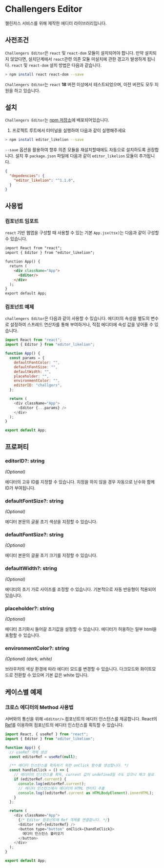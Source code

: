# Challengers Editor
챌린저스 서비스를 위해 제작한 에디터 라이브러리입니다.

## 사전조건
`Challengers Editor`은 `react` 및 `react-dom` 모듈이 설치되어야 합니다. 
만약 설치되지 않았다면, 설치단계에서 `react`관련 의존 모듈 미설치에 관한 경고가 발생하게 됩니다. 
`react` 및 `react-dom` 설치 방법은 다음과 같습니다.

```bash
> npm install react react-dom --save
```

`Challengers Editor`는 `react` **18** 버전 이상에서 테스트되었으며, 이전 버전도 모두 지원을 하고 있습니다.

## 설치
`Challengers Editor`는 [npm 저장소](https://www.npmjs.com/package/editor_likelion)에 배포되어있습니다.

1. 프로젝트 루트에서 터미널을 실행하여 다음과 같이 실행해주세요
```bash
> npm install editor_likelion --save
```
`--save` 옵션을 활용하여 향후 의존 모듈을 재설치할때에도 자동으로 설치하도록 권장합니다.
설치 후 `package.json` 파일에 다음과 같이 `editor_likelion` 모듈이 추가됩니다.
```json
{
  "depedencies": {
    "editor_likelion": "^1.1.0",
  }
}
```

## 사용법

### 컴포넌트 임포트
`react` 기반 웹앱을 구성할 때 사용할 수 있는 기본 `App.jsx(tsx)`는 다음과 같이 구성할 수 있습니다.
```html
import React from "react";
import { Editor } from "editor_likelion";

function App() {
  return (
    <div className="App">
      <Editor/>
    </div>
  );
}
export default App;

```

### 컴포넌트 예제
`challengers Editor`은 다음과 같이 사용할 수 있습니다.
에디터의 속성을 별도의 변수로 설정하여 스프레드 연산자를 통해 부여하거나, 직접 에디터에 속성 값을 넣어줄 수 있습니다.

```javascript
import React from "react";
import { Editor } from "editor_likelion";

function App() {
  const params = {
    defaultFontColor: "",
    defaultFontSize: "",
    defaultWidth: "",
    placeholder: "",
    environmentColor: "",
    editorID: "challgers",
  };

  return (
    <div className="App">
      <Editor {...params} />
    </div>
  );
}

export default App;


```

## 프로퍼티


### editorID?: string
*(Optional)*

에디터의 고유 ID를 지정할 수 있습니다. 지정을 하지 않을 경우 자동으로 난수와 함께 ID가 부여됩니다.

### defaultFontSize?: string
*(Optional)*

에디터 본문의 글꼴 초기 색상을 지정할 수 있습니다.

### defaultFontSize?: string
*(Optional)*

에디터 본문의 글꼴 초기 크기를 지정할 수 있습니다.

### defaultWidth?: string
*(Optional)*

에디터의 초기 가로 사이즈를 조정할 수 있습니다. 기본적으로 자동 반응형이 적용되어있습니다.

### placeholder?: string
*(Optional)*

에디터 초기화시 들어갈 초기값을 설정할 수 있습니다. 에디터가 허용하는 일부  html을 포함할 수 있습니다.

### environmentColor?: string
*(Optional)*
*(dark, white)*

브라우저의 색상 환경에 따라 에디터 모드를 변경할 수 있습니다. 다크모드와 화이트모드로 전환할 수 있으며 기본 값은 white 입니다.

## 케이스별 예제

### 크로스 에디터의 Method 사용법
서버와의 통신을 위해 `<Editor/>` 컴포넌트의 에디터 인스턴스를 제공합니다.
React의 [Ref](https://ko.reactjs.org/docs/refs-and-the-dom.html)를 이용하여 컴포넌트의 에디터 인스턴스를 획득할 수 있습니다.

```javascript
import React, { useRef } from "react";
import { Editor } from "editor_likelion";

function App() {
  // useRef 객체 생성
  const editorRef = useRef(null);

  /** 에디터 인스턴스를 흭득하기 위한 onClick 함수를 생성합니다. */
  const handleClick = () => {
    // 에디터의 인스턴스를 흭득, current 값이 undefined일 수도 있으니 체크 필요
    if (editorRef.current) {
      console.log(editorRef.current);
      // 에디터 인스턴스에서 에디터의 HTML 엔티티 추출
      console.log((editorRef.current as HTMLBodyElement).innerHTML);
    }
  };

  return (
    <div className="App">
      {/* Editor 컴포넌트에 Ref 객체를 연결합니다. */}
      <Editor ref={editorRef} />
      <button type="button" onClick={handleClick}>
        에디터 인스턴스 불러오기
      </button>
    </div>
  );
}

export default App;
```

